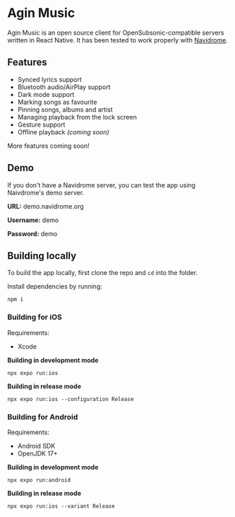 # Agin Music
Agin Music is an open source client for OpenSubsonic-compatible servers written in React Native. It has been tested to work properly with [Navidrome](https://www.navidrome.org/).

## Features
- Synced lyrics support
- Bluetooth audio/AirPlay support
- Dark mode support
- Marking songs as favourite
- Pinning songs, albums and artist
- Managing playback from the lock screen
- Gesture support
- Offline playback *(coming soon)*

More features coming soon!

## Demo
If you don't have a Navidrome server, you can test the app using Naivdrome's demo server.

**URL:** demo.navidrome.org

**Username:** demo

**Password:** demo

## Building locally

To build the app locally, first clone the repo and `cd` into the folder.

Install dependencies by running:
```
npm i
```

### Building for iOS
Requirements:
- Xcode

**Building in development mode**
```
npx expo run:ios
```
**Building in release mode**
```
npx expo run:ios --configuration Release
```

### Building for Android
Requirements:
- Android SDK
- OpenJDK 17+

**Building in development mode**
```
npx expo run:android
```
**Building in release mode**
```
npx expo run:ios --variant Release
```